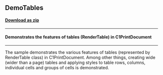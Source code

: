 ## DemoTables
#### [Download as zip](https://minhaskamal.github.io/DownGit/#/home?url=https://github.com/GrapeCity/ComponentOne-WinForms-Samples/tree/master/NetFramework\Reports\C1Preview\CS\DemoTables)
____
#### Demonstrates the features of tables (RenderTable) in C1PrintDocument
____
The sample demonstrates the various features of tables (represented by RenderTable class) in C1PrintDocument. Among other things, creating wide (wider than a page) tables and applying styles to table rows, columns, individual cells and groups of cells is demonstrated. 